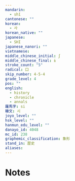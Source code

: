 ```yaml
---
mandarin:
  - shǐ
cantonese: ""
korean:
  - 사
korean_native: ""
japanese:
  - SHI
japanese_nanori: ""
vietnamese:
middle_chinese_initial: ʃ
middle_chinese_final: ɨ
stroke_count: "5"
radical: 口
skip_number: 4-5-4
grade_level: 4
pos: ""
english:
  - history
  - chronicle
  - annals
羅馬字: si
韓文: 시
joyo_level: ""
hsk_level: ""
hanmun_edu_level: ""
danayo_id: 4048
mc_id: 238
graphemic_classification: 象形
stand_in: 歴史
aliases:
---
```


# Notes
